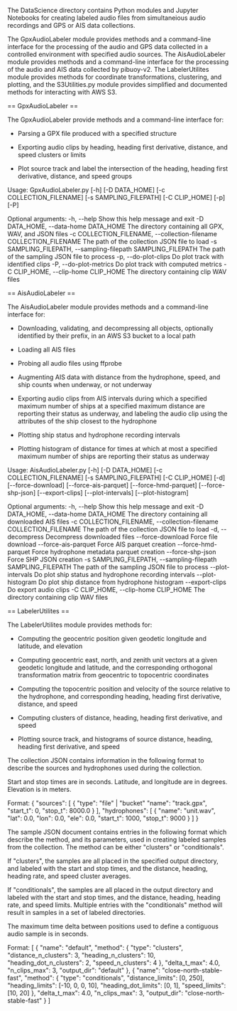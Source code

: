 The DataScience directory contains Python modules and Jupyter
Notebooks for creating labeled audio files from simultaneious audio
recordings and GPS or AIS data collections.

The GpxAudioLabeler module provides methods and a command-line
interface for the processing of the audio and GPS data collected in a
controlled environment with specified audio sources. The
AisAudioLabeler module provides methods and a command-line interface
for the processing of the audio and AIS data collected by
pibuoy-v2. The LabelerUtilites module provides methods for coordinate
transformations, clustering, and plotting, and the S3Utilities.py
module provides simplified and documented methods for interacting with
AWS S3.

== GpxAudioLabeler ==

The GpxAudioLabeler provide methods and a command-line interface for:

* Parsing a GPX file produced with a specified structure

* Exporting audio clips by heading, heading first derivative,
  distance, and speed clusters or limits

* Plot source track and label the intersection of the heading, heading
  first derivative, distance, and speed groups

Usage: GpxAudioLabeler.py [-h] [-D DATA_HOME] [-c COLLECTION_FILENAME] [-s SAMPLING_FILEPATH] [-C CLIP_HOME]
                          [-p] [-P]

Optional arguments:
  -h, --help            Show this help message and exit
  -D DATA_HOME, --data-home DATA_HOME
                        The directory containing all GPX, WAV, and JSON files
  -c COLLECTION_FILENAME, --collection-filename COLLECTION_FILENAME
                        The path of the collection JSON file to load
  -s SAMPLING_FILEPATH, --sampling-filepath SAMPLING_FILEPATH
                        The path of the sampling JSON file to process
  -p, --do-plot-clips   Do plot track with identified clips
  -P, --do-plot-metrics
                        Do plot track with computed metrics
  -C CLIP_HOME, --clip-home CLIP_HOME
                        The directory containing clip WAV files

== AisAudioLabeler ==

The AisAudioLabeler module provides methods and a command-line
interface for:

* Downloading, validating, and decompressing all objects, optionally
  identified by their prefix, in an AWS S3 bucket to a local path

* Loading all AIS files

* Probing all audio files using ffprobe

* Augmenting AIS data with distance from the hydrophone, speed, and
  ship counts when underway, or not underway

* Exporting audio clips from AIS intervals during which a specified
  maximum number of ships at a specified maximum distance are
  reporting their status as underway, and labeling the audio clip
  using the attributes of the ship closest to the hydrophone

* Plotting ship status and hydrophone recording intervals

* Plotting histogram of distance for times at which at most a
  specified maximum number of ships are reporting their status as
  underway

Usage: AisAudioLabeler.py [-h] [-D DATA_HOME] [-c COLLECTION_FILENAME] [-s SAMPLING_FILEPATH] [-C CLIP_HOME]
                          [-d] [--force-download] [--force-ais-parquet] [--force-hmd-parquet] [--force-shp-json]
                          [--export-clips] [--plot-intervals] [--plot-histogram]

Optional arguments:
  -h, --help            Show this help message and exit
  -D DATA_HOME, --data-home DATA_HOME
                        The directory containing all downloaded AIS files
  -c COLLECTION_FILENAME, --collection-filename COLLECTION_FILENAME
                        The path of the collection JSON file to load
  -d, --decompress      Decompress downloaded files
  --force-download      Force file download
  --force-ais-parquet   Force AIS parquet creation
  --force-hmd-parquet   Force hydrophone metadata parquet creation
  --force-shp-json      Force SHP JSON creation
  -s SAMPLING_FILEPATH, --sampling-filepath SAMPLING_FILEPATH
                        The path of the sampling JSON file to process
  --plot-intervals      Do plot ship status and hydrophone recording intervals
  --plot-histogram      Do plot ship distance from hydrophone histogram
  --export-clips        Do export audio clips
  -C CLIP_HOME, --clip-home CLIP_HOME
                        The directory containing clip WAV files

== LabelerUtilites ==

The LabelerUtilites module provides methods for:

* Computing the geocentric position given geodetic longitude and
  latitude, and elevation

* Computing geocentric east, north, and zenith unit vectors at a given
  geodetic longitude and latitude, and the corresponding orthogonal
  transformation matrix from geocentric to topocentric coordinates

* Computing the topocentric position and velocity of the source
  relative to the hydrophone, and corresponding heading, heading first
  derivative, distance, and speed

* Computing clusters of distance, heading, heading first derivative,
  and speed

* Plotting source track, and histograms of source distance, heading,
  heading first derivative, and speed






The collection JSON contains information in the following format
to describe the sources and hydrophones used during the
collection.

Start and stop times are in seconds. Latitude, and longitude are
in degrees. Elevation is in meters.

Format:
{
    "sources": [
        {
            "type": "file" | "bucket"
            "name": "track.gpx",
            "start_t": 0,
            "stop_t": 8000.0
        }
    ],
    "hydrophones": [
        {
            "name": "unit.wav",
            "lat": 0.0,
            "lon": 0.0,
            "ele": 0.0,
            "start_t": 1000,
            "stop_t": 9000
        }
    ]
}

The sample JSON document contains entries in the following format
which describe the method, and its parameters, used in creating
labeled samples from the collection. The method can be either
"clusters" or "conditionals".

If "clusters", the samples are all placed in the specified output
directory, and labeled with the start and stop times, and the
distance, heading, heading rate, and speed cluster averages.

If "conditionals", the samples are all placed in the output
directory and labeled with the start and stop times, and the
distance, heading, heading rate, and speed limits. Multiple
entries with the "conditionals" method will result in samples in a
set of labeled directories.

The maximum time delta between positions used to define a
contiguous audio sample is in seconds.

Format:
[
    {
        "name": "default",
        "method": {
            "type": "clusters",
            "distance_n_clusters": 3,
            "heading_n_clusters": 10,
            "heading_dot_n_clusters": 2,
            "speed_n_clusters": 4
        },
        "delta_t_max": 4.0,
        "n_clips_max": 3,
        "output_dir": "default"
    },
    {
        "name": "close-north-stable-fast",
        "method": {
            "type": "conditionals",
            "distance_limits": [0, 250],
            "heading_limits": [-10, 0, 0, 10],
            "heading_dot_limits": [0, 1],
            "speed_limits": [10, 20]
        },
        "delta_t_max": 4.0,
        "n_clips_max": 3,
        "output_dir": "close-north-stable-fast"
    }
]
